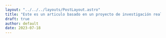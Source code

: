 ```yaml
---
layout: "../../../layouts/PostLayout.astro"
title: "Este es un articulo basado en un proyecto de investigación realizado por estudiantes de utp"
draft: true
author: default
date: 2023-07-18
---
```

